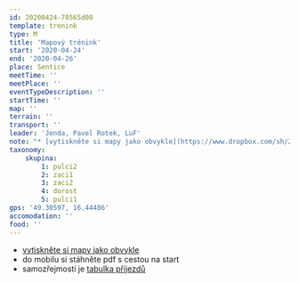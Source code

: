 ```yaml
---
id: 20200424-70565d00
template: trenink
type: M
title: 'Mapový trénink'
start: '2020-04-24'
end: '2020-04-26'
place: Sentice
meetTime: ''
meetPlace: ''
eventTypeDescription: ''
startTime: ''
map: ''
terrain: ''
transport: ''
leader: 'Jenda, Pavel Rotek, LuF'
note: "* [vytiskněte si mapy jako obvykle](https://www.dropbox.com/sh/2yrppjxp4xnf30f/AAByBwPZadZLPYNkIXsh6f6Ua?dl=0) (Dorost a starší mrkne tentokrát, co je čeká aby tušil)\n* do mobilu si stáhněte pdf s cestou na start, abyste trefili (u auta si to snadno zapamatujete, takže netřeba tisknout)\n* na kontrolách budou fábory z mlíka, kontroly pro DH10 - 12 budou mít na fáboru napsané číslo\n* samozřejmostí je [tabulka příjezdů](https://docs.google.com/spreadsheets/d/15Sxrpu_Bl4CybUxhZZuW-BrKU4RY5tDV-vmpfpRhMDI/edit)"
taxonomy:
    skupina:
        1: pulci2
        2: zaci1
        3: zaci2
        4: dorost
        5: pulci1
gps: '49.30597, 16.44486'
accomodation: ''
food: ''
---
```

* [vytiskněte si mapy jako obvykle](https://www.dropbox.com/sh/2yrppjxp4xnf30f/AAByBwPZadZLPYNkIXsh6f6Ua)
* do mobilu si stáhněte pdf s cestou na start
* samozřejmostí je [tabulka příjezdů](https://docs.google.com/spreadsheets/d/15Sxrpu\_Bl4CybUxhZZuW-BrKU4RY5tDV-vmpfpRhMDI/edit#gid=0)